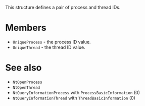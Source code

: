 This structure defines a pair of process and thread IDs.

# Members
 - `UniqueProcess` - the process ID value.
 - `UniqueThread` - the thread ID value.

# See also
 - `NtOpenProcess`
 - `NtOpenThread`
 - `NtQueryInformationProcess` with `ProcessBasicInformation` (0)
 - `NtQueryInformationThread` with `ThreadBasicInformation` (0)
